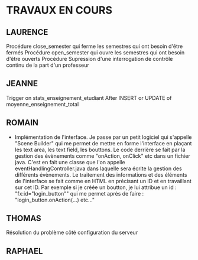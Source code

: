 # TRAVAUX EN COURS



## LAURENCE

Procédure close_semester qui ferme les semestres qui ont besoin d'être fermés
Procédure open_semester qui ouvre les semestres qui ont besoin d'être ouverts
Procédure Supression d'une interrogation de contrôle continu de la part d'un professeur






## JEANNE
Trigger on stats_enseignement_etudiant
After INSERT or UPDATE of moyenne_enseignement_total






## ROMAIN



- Implémentation de l'interface.
Je passe par un petit logiciel qui s'appelle "Scene Builder" qui me permet de mettre en forme l'interface en plaçant les text area, les text field, les bouttons.
Le code derrière se fait par la gestion des évènements comme "onAction, onClick" etc dans un fichier java. C'est en fait une classe que l'on appelle eventHandlingController.java dans laquelle sera écrite la gestion des différents évènements. Le traitement des informations et des éléments de l'interface se fait comme en HTML en précisant un ID et en travaillant sur cet ID. 
Par exemple si je créée un boutton, je lui attribue un id : "fx:id="login_button"" qui me permet après de faire : "login_button.onAction(...) etc..."







## THOMAS



Résolution du problème côté configuration du serveur






## RAPHAEL













